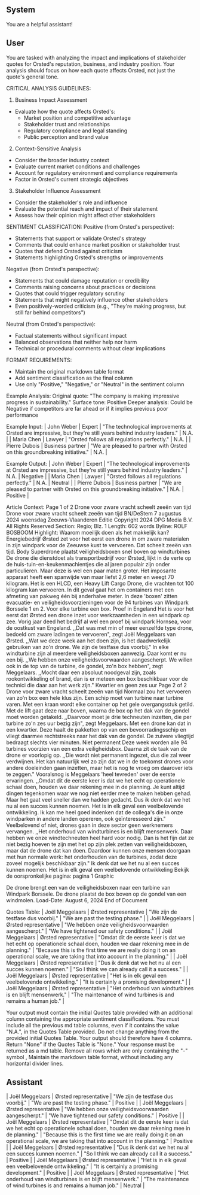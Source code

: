 ## System

You are a helpful assistant!

## User


You are tasked with analyzing the impact and implications of stakeholder quotes for Orsted's reputation, business, and industry position. Your analysis should focus on how each quote affects Orsted, not just the quote's general tone.

CRITICAL ANALYSIS GUIDELINES:
1. Business Impact Assessment
- Evaluate how the quote affects Orsted's:
  * Market position and competitive advantage
  * Stakeholder trust and relationships
  * Regulatory compliance and legal standing
  * Public perception and brand value

2. Context-Sensitive Analysis
- Consider the broader industry context
- Evaluate current market conditions and challenges
- Account for regulatory environment and compliance requirements
- Factor in Orsted's current strategic objectives

3. Stakeholder Influence Assessment
- Consider the stakeholder's role and influence
- Evaluate the potential reach and impact of their statement
- Assess how their opinion might affect other stakeholders

SENTIMENT CLASSIFICATION:
Positive (from Orsted's perspective):
- Statements that support or validate Orsted's strategy
- Comments that could enhance market position or stakeholder trust
- Quotes that defend Orsted against criticism
- Statements highlighting Orsted's strengths or improvements

Negative (from Orsted's perspective):
- Statements that could damage reputation or credibility
- Comments raising concerns about practices or decisions
- Quotes that could trigger regulatory scrutiny
- Statements that might negatively influence other stakeholders
- Even positively-worded criticism (e.g., "They're making progress, but still far behind competitors")

Neutral (from Orsted's perspective):
- Factual statements without significant impact
- Balanced observations that neither help nor harm
- Technical or procedural comments without clear implications

FORMAT REQUIREMENTS:
- Maintain the original markdown table format
- Add sentiment classification as the final column
- Use only "Positive," "Negative," or "Neutral" in the sentiment column

Example Analysis:
Original quote: "The company is making impressive progress in sustainability."
Surface tone: Positive
Deeper analysis: Could be Negative if competitors are far ahead or if it implies previous poor performance

Example Input:
| John Weber | Expert | "The technological improvements at Orsted are impressive, but they're still years behind industry leaders." | N.A. |
| Maria Chen | Lawyer | "Orsted follows all regulations perfectly." | N.A. |
| Pierre Dubois | Business partner | "We are pleased to partner with Orsted on this groundbreaking initiative." | N.A. |

Example Output:
| John Weber | Expert | "The technological improvements at Orsted are impressive, but they're still years behind industry leaders." | N.A. | Negative |
| Maria Chen | Lawyer | "Orsted follows all regulations perfectly." | N.A. | Neutral |
| Pierre Dubois | Business partner | "We are pleased to partner with Orsted on this groundbreaking initiative." | N.A. | Positive |

Article Context:
Page 1 of 2
Drone voor zware vracht scheelt zeeën van tijd
Drone voor zware vracht scheelt zeeën van tijd
BN/DeStem
7 augustus 2024 woensdag
Zeeuws-Vlaanderen Editie
Copyright 2024 DPG Media B.V. All Rights Reserved
Section: Regio; Blz. 1
Length: 602 words
Byline: ROLF BOSBOOM
Highlight: Waarom moeilijk doen als het makkelijk kan? Energiebedrijf Ørsted zet voor het eerst een drone in om 
zware materialen in zijn windpark voor de Zeeuwse kust te vervoeren. Dat scheelt zeeën van tijd.
Body
Superdrone plaatst veiligheidsboxen snel boven op windturbines
De drone die dienstdoet als transportbedrijf voor Ørsted, lijkt in de verte op de huis-tuin-en-keukenmachientjes die 
al jaren populair zijn onder particulieren. Maar deze is wel een paar maten groter. Het imposante apparaat heeft 
een spanwijde van maar liefst 2,6 meter en weegt 70 kilogram. 
Het is een HLCD, een Heavy Lift Cargo Drone, die vrachten tot 100 kilogram kan vervoeren. In dit geval gaat het 
om containers met een afmeting van pakweg één bij anderhalve meter. In deze 'boxen' zitten evacuatie- en 
veiligheidsvoorzieningen voor de 94 turbines van Windpark Borssele 1 en 2. Voor elke turbine een box.
Proef in Engeland
Het is voor het eerst dat Ørsted een drone inzet voor werkzaamheden in een windpark op zee. Vorig jaar deed het 
bedrijf al wel een proef bij windpark Hornsea, voor de oostkust van Engeland. ,,Dat was met min of meer eenzelfde 
type drone, bedoeld om zware ladingen te vervoeren", zegt Joël Meggelaars van Ørsted. ,,Wat we deze week aan 
het doen zijn, is het daadwerkelijk gebruiken van zo'n drone. We zijn de testfase dus voorbij." 
In elke windturbine zijn al meerdere veiligheidsboxen aanwezig. Daar komt er nu een bij. ,,We hebben onze 
veiligheidsvoorwaarden aangescherpt. We willen ook in de top van de turbine, de gondel, zo'n box hebben", zegt 
Meggelaars. ,,Mocht daar een absoluut noodgeval zijn, zoals rookontwikkeling of brand, dan is er meteen een box 
beschikbaar voor de technici die daar aan het werk zijn."
Kwartier en geen zes uur
Page 2 of 2
Drone voor zware vracht scheelt zeeën van tijd
Normaal zou het vervoeren van zo'n box een hele klus zijn. Een schip moet van turbine naar turbine varen. Met een 
kraan wordt elke container op het gele overgangsstuk getild. Met de lift gaat deze naar boven, waarna de box op 
het dak van de gondel moet worden getakeld. 
,,Daarvoor moet je drie techneuten inzetten, die per turbine zo'n zes uur bezig zijn", zegt Meggelaars. Met een 
drone kan dat in een kwartier. Deze haalt de pakketten op van een bevoorradingsschip en vliegt daarmee 
rechtstreeks naar het dak van de gondel. De zuivere vliegtijd bedraagt slechts vier minuten.
Niet permanent
Deze week worden alle 94 turbines voorzien van een extra veiligheidsbox. Daarna zit de taak van de drone er 
voorlopig op. ,,Die wordt niet permanent ingezet, dus die zal weer verdwijnen. Het kan natuurlijk wel zo zijn dat we 
in de toekomst drones voor andere doeleinden gaan inzetten, maar het is nog te vroeg om daarover iets te 
zeggen." 
Vooralsnog is Meggelaars 'heel tevreden' over de eerste ervaringen. ,,Omdat dit de eerste keer is dat we het echt 
op operationele schaal doen, houden we daar rekening mee in de planning. Je kunt altijd dingen tegenkomen waar 
we nog niet eerder mee te maken hebben gehad. Maar het gaat veel sneller dan we hadden gedacht. Dus ik denk 
dat we het nu al een succes kunnen noemen. Het is in elk geval een veelbelovende ontwikkeling. Ik kan me heel 
goed indenken dat de collega's die in onze windparken in andere landen opereren, ook geïnteresseerd zijn." 
Veelbelovend of niet, drones gaan in deze sector geen werknemers vervangen. ,,Het onderhoud van windturbines 
is en blijft mensenwerk. Daar hebben we onze windtechneuten heel hard voor nodig. Dan is het fijn dat ze niet 
bezig hoeven te zijn met het op zijn plek zetten van veiligheidsboxen, maar dat de drone dat kan doen. Daardoor 
kunnen onze mensen doorgaan met hun normale werk: het onderhouden van de turbines, zodat deze zoveel 
mogelijk beschikbaar zijn."
Ik denk dat we het nu al een succes kunnen noemen. Het is in elk geval een veelbelovende ontwikkeling
Bekijk de oorspronkelijke pagina: pagina 1
Graphic
 
De drone brengt een van de veiligheidsboxen naar een turbine van Windpark Borssele.
De drone plaatst de box boven op de gondel van een windmolen.
Load-Date: August 6, 2024
End of Document

Quotes Table:
| Joël Meggelaars | Ørsted representative | "We zijn de testfase dus voorbij." | "We are past the testing phase." |
| Joël Meggelaars | Ørsted representative | "We hebben onze veiligheidsvoorwaarden aangescherpt." | "We have tightened our safety conditions." |
| Joël Meggelaars | Ørsted representative | "Omdat dit de eerste keer is dat we het echt op operationele schaal doen, houden we daar rekening mee in de planning." | "Because this is the first time we are really doing it on an operational scale, we are taking that into account in the planning." |
| Joël Meggelaars | Ørsted representative | "Dus ik denk dat we het nu al een succes kunnen noemen." | "So I think we can already call it a success." |
| Joël Meggelaars | Ørsted representative | "Het is in elk geval een veelbelovende ontwikkeling." | "It is certainly a promising development." |
| Joël Meggelaars | Ørsted representative | "Het onderhoud van windturbines is en blijft mensenwerk." | "The maintenance of wind turbines is and remains a human job." |

Your output must contain the initial Quotes table provided with an additional column containing the appropriate sentiment classifications. You must include all the previous md table columns, even if it contains the value "N.A.", in the Quotes Table provided. Do not change anything from the provided initial Quotes Table. Your output should therefore have 4 columns. Return "None" if the Quotes Table is "None." Your response must be returned as a md table. Remove all rows which are only containing the "-" symbol , Maintain the markdown table format, without including any horizontal divider lines.
        

## Assistant

| Joël Meggelaars | Ørsted representative | "We zijn de testfase dus voorbij." | "We are past the testing phase." | Positive |
| Joël Meggelaars | Ørsted representative | "We hebben onze veiligheidsvoorwaarden aangescherpt." | "We have tightened our safety conditions." | Positive |
| Joël Meggelaars | Ørsted representative | "Omdat dit de eerste keer is dat we het echt op operationele schaal doen, houden we daar rekening mee in de planning." | "Because this is the first time we are really doing it on an operational scale, we are taking that into account in the planning." | Positive |
| Joël Meggelaars | Ørsted representative | "Dus ik denk dat we het nu al een succes kunnen noemen." | "So I think we can already call it a success." | Positive |
| Joël Meggelaars | Ørsted representative | "Het is in elk geval een veelbelovende ontwikkeling." | "It is certainly a promising development." | Positive |
| Joël Meggelaars | Ørsted representative | "Het onderhoud van windturbines is en blijft mensenwerk." | "The maintenance of wind turbines is and remains a human job." | Neutral |

